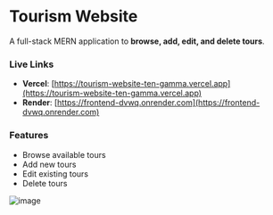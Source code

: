 # Tourism Website

A full-stack MERN application to **browse, add, edit, and delete tours**.

### Live Links

* **Vercel**: [https://tourism-website-ten-gamma.vercel.app](https://tourism-website-ten-gamma.vercel.app)
* **Render**: [https://frontend-dvwq.onrender.com](https://frontend-dvwq.onrender.com)

### Features

* Browse available tours
* Add new tours
* Edit existing tours
* Delete tours

![image](https://github.com/user-attachments/assets/9bca3596-76fd-4164-8155-3e935eaa71ee)
